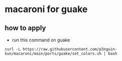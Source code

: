 # macaroni for guake
## how to apply
- run this command on guake
```
curl -L https://raw.githubusercontent.com/p3nguin-kun/macaroni/main/ports/guake/set_colors.sh | bash
```
